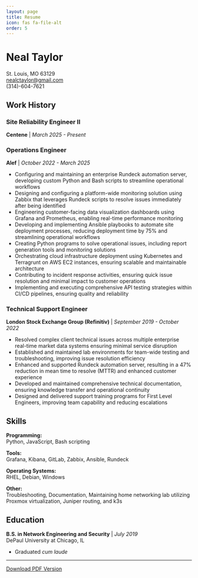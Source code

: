```yaml
---
layout: page
title: Resume
icon: fas fa-file-alt
order: 5
---
```


# Neal Taylor

St. Louis, MO 63129  
[nealctaylor@gmail.com](mailto:nealctaylor@gmail.com)  
(314)-604-7621

## Work History

### Site Reliability Engineer II
**Centene** | *March 2025 - Present*

### Operations Engineer
**Alef** | *October 2022 - March 2025*

- Configuring and maintaining an enterprise Rundeck automation server, developing custom Python and Bash scripts to streamline operational workflows
- Designing and configuring a platform-wide monitoring solution using Zabbix that leverages Rundeck scripts to resolve issues immediately after being identified
- Engineering customer-facing data visualization dashboards using Grafana and Prometheus, enabling real-time performance monitoring
- Developing and implementing Ansible playbooks to automate site deployment processes, reducing deployment time by 75% and streamlining operational workflows
- Creating Python programs to solve operational issues, including report generation tools and monitoring solutions
- Orchestrating cloud infrastructure deployment using Kubernetes and Terragrunt on AWS EC2 instances, ensuring scalable and maintainable architecture
- Contributing to incident response activities, ensuring quick issue resolution and minimal impact to customer operations
- Implementing and executing comprehensive API testing strategies within CI/CD pipelines, ensuring quality and reliability

### Technical Support Engineer
**London Stock Exchange Group (Refinitiv)** | *September 2019 - October 2022*

- Resolved complex client technical issues across multiple enterprise real-time market data systems ensuring minimal service disruption
- Established and maintained lab environments for team-wide testing and troubleshooting, improving issue resolution efficiency
- Enhanced and supported Rundeck automation server, resulting in a 47% reduction in mean time to resolve (MTTR) and enhanced customer experience
- Developed and maintained comprehensive technical documentation, ensuring knowledge transfer and operational continuity
- Designed and delivered support training programs for First Level Engineers, improving team capability and reducing escalations

## Skills

**Programming:**  
Python, JavaScript, Bash scripting

**Tools:**  
Grafana, Kibana, GitLab, Zabbix, Ansible, Rundeck

**Operating Systems:**  
RHEL, Debian, Windows

**Other:**  
Troubleshooting, Documentation, Maintaining home networking lab utilizing Proxmox virtualization, Juniper routing, and k3s

## Education

**B.S. in Network Engineering and Security** | *July 2019*  
DePaul University at Chicago, IL

- Graduated *cum laude*

---

<a href="/assets/pdfs/resume.pdf" class="btn btn-primary" download>Download PDF Version</a>